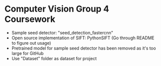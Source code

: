 # Computer Vision Group 4 Coursework
- Sample seed detector: "seed_detection_fastercnn" 
- Open source implementation of SIFT: PythonSIFT (Go through README to figure out usage)
- Pretrained model for sample seed detector has been removed as it's too large for GitHub
- Use "Dataset" folder as dataset for project